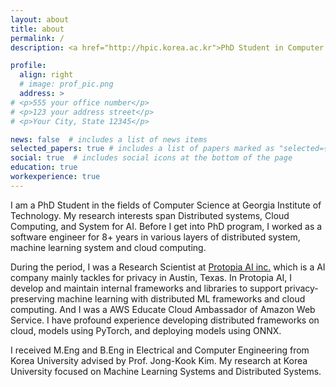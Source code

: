 ```yaml
---
layout: about
title: about
permalink: /
description: <a href="http://hpic.korea.ac.kr">PhD Student in Computer Science @System for Artificial Intelligence Lab, Georgia Institute of Technology</a>

profile:
  align: right
  # image: prof_pic.png
  address: >
# <p>555 your office number</p>
# <p>123 your address street</p>
# <p>Your City, State 12345</p>

news: false  # includes a list of news items
selected_papers: true # includes a list of papers marked as "selected={true}"
social: true  # includes social icons at the bottom of the page
education: true
workexperience: true
---
```


I am a PhD Student in the fields of Computer Science at Georgia Institute of Technology. My research interests span Distributed systems, Cloud Computing, and System for AI. Before I get into PhD program, I worked as a software engineer for 8+ years in various layers of distributed system, machine learning system and cloud computing.

During the period, I was a Research Scientist at [Protopia AI inc.](https://protopia.ai/) which is a AI company mainly tackles for privacy in Austin, Texas. In Protopia AI, I develop and maintain internal frameworks and libraries to support privacy-preserving machine learning with distributed ML frameworks and cloud computing. And I was a AWS Educate Cloud Ambassador of Amazon Web Service. I have profound experience developing distributed frameworks on cloud, models using PyTorch, and deploying models using ONNX.

I received M.Eng and B.Eng in Electrical and Computer Engineering from Korea University advised by Prof. Jong-Kook Kim. My research at Korea University focused on Machine Learning Systems and Distributed Systems.
